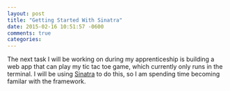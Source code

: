 ```yaml
---
layout: post
title: "Getting Started With Sinatra"
date: 2015-02-16 10:51:57 -0600
comments: true
categories:
---
```


The next task I will be working on during my apprenticeship is building a web app that can play my tic tac toe game, which currently only runs in the terminal. I will be using [Sinatra](http://www.sinatrarb.com/) to do this, so I am spending time becoming familar with the framework.
